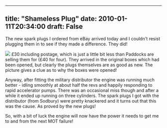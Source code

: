 
---
title: "Shameless Plug"
date: 2010-01-11T20:34:00
draft: False
---

The new spark plugs I ordered from eBay arrived today and I couldn't resist plugging them in to see if they made a difference.  They did!

[<img src="http://danandtheduke.co.uk/uploaded_images/plugsofasparkynature-757614.jpg"/>](http://danandtheduke.co.uk/uploaded_images/plugsofasparkynature-757616.jpg)
£30 including postage, which is just a little bit less than Paddocks are selling them for (£40 for four).  They arrived in the original boxes which had been opened, but clearly the plugs themselves are as good as new.  The <span>picture</span> gives a clue as to why the boxes were opened!

Anyway, after fitting the military distributor the engine was running much better - idling smoothly at about half the revs and happily responding to rapid accelerator pumps.  There was an occasional miss though and after a while it ended up running on three cylinders.  The spark plugs I got with the distributor (from <span>Sodbury</span>) were pretty knackered and it turns out that this was the cause.  As proved by the new plugs!

So, with a bit of luck the engine will now have the power it needs to get me to and from the next MOT failure!